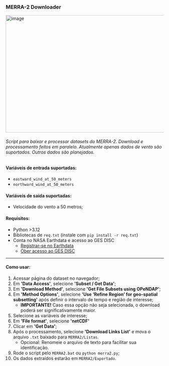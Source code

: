 ### MERRA-2 Downloader

<img width="740" height="374" alt="image" src="https://github.com/user-attachments/assets/f387c7b5-bbec-4ca5-8b31-e4d58b2c6c03" />

###### Script para baixar e processar datasets do MERRA-2. Download e processamento feitos em paralelo. Atualmente apenas dados de vento são suportados. Outros dados são planejados.

#### Variáveis de entrada suportadas:
- `eastward_wind_at_50_meters`
- `northward_wind_at_50_meters`

#### Variáveis de saída suportadas:
- Velocidade do vento a 50 metros;

#### Requisitos:
* Python >3.12
* Bibliotecas de `req.txt` (instale com `pip install -r req.txt`)
* Conta no NASA Earthdata e acesso ao GES DISC
    - [Registrar-se no Earthdata](https://www.earthdata.nasa.gov/data/earthdata-login#toc-how-do-i-register-with-earthdata-login)
    - [Ober acesso ao GES DISC](https://disc.gsfc.nasa.gov/earthdata-login)

---

#### Como usar:
1. Acessar página do dataset no navegador;
1. Em **'Data Access'**, selecione **'Subset / Get Data'**;
1. Em **'Download Method'**, selecione **'Get File Subsets using OPeNDAP'**;
1. Em **'Method Options'**, selecione **'Use ‘Refine Region’ for geo-spatial subsetting'** após definir o intervalo de tempo e região de interesse;
    * **IMPORTANTE!** Caso essa opção não seja selecionada, o download poderá ser significativamente maior.
1. Selecione as variáveis de interesse;
1. Em **'File format'**, selecione **'netCDF'**
1. Clicar em **'Get Data'**;
1. Após o processamento, selecione **'Download Links List'** e mova o arquivo `.txt` baixado para `MERRA2/Listas`.
    - Opcional: Renomeie o arquivo de texto para facilitar sua identificação.
1. Rode o script pelo `MERRA2.bat` ou `python merra2.py`;
1. Os dados extraídos estarão em `MERRA2/Exportado`.
